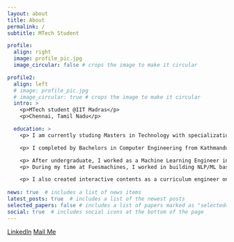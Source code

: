 ```yaml
---
layout: about
title: About
permalink: /
subtitle: MTech Student

profile:
  align: right
  image: profile_pic.jpg
  image_circular: false # crops the image to make it circular

profile2:
  align: left
  # image: profile_pic.jpg
  # image_circular: true # crops the image to make it circular
  intro: >
    <p>MTech student @IIT Madras</p>
    <p>Chennai, Tamil Nadu</p>

  education: >
    <p> I am currently studing Masters in Technology with specialization in Cyber Physical Systems(CPS) at IIT Madras (CGPA: 8.59/10)

    <p> I completed by Bachelors in Computer Engineering from Kathmandu University (CGPA: 3.58/4)

    <p> After undergraduate, I worked as a Machine Learning Engineer in Fusemachines for two years before joining IIT Madras.
    <p> During my time at Fuesmachines, I worked in building NLP/ML based systems(topic extraction and report generation, conversational survey platform, chatbots) using cutting edge tools and technologies. 

    <p> I also created interactive contents as a curriculum engineer on Artificial Intelligence for non-technical professionals and high-school students to begin their career in AI.
    
news: true  # includes a list of news items
latest_posts: true  # includes a list of the newest posts
selected_papers: false # includes a list of papers marked as "selected={true}"
social: true  # includes social icons at the bottom of the page
---
```



[LinkedIn](https://www.linkedin.com/in/jasmin-karki-b58589171/)
[Mail Me](mailto:jasminkarki8@gmail.com)
